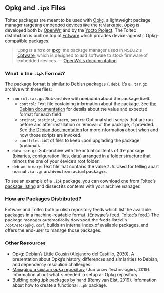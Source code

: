 ## Opkg and `.ipk` Files

Toltec packages are meant to be used with [Opkg](https://git.yoctoproject.org/cgit/cgit.cgi/opkg), a lightweight package manager targeting embedded devices like the reMarkable.
Opkg is developed both by [OpenWrt](https://git.openwrt.org/project/opkg-lede.git) and by the [Yocto Project](https://git.yoctoproject.org/cgit/cgit.cgi/opkg/).
The Toltec distribution is built on top of [Entware](https://github.com/Entware/Entware) which provides device-agnostic Opkg-compatible packages.

> Opkg is a fork of [ipkg](https://en.wikipedia.org/wiki/Ipkg), the package manager used in NSLU2's [Optware](http://www.nslu2-linux.org/wiki/Optware/), which is designed to add software to stock firmware of embedded devices.
> — [OpenWrt's documentation](https://openwrt.org/docs/guide-user/additional-software/opkg)

### What is the `.ipk` Format?

The package format is similar to Debian packages (`.deb`).
It’s a `.tar.gz` archive with three files:

- `control.tar.gz`: Sub-archive with metadata about the package itself.
    - `control`: Text file containing information about the package.
    See [the Debian documentation](https://www.debian.org/doc/debian-policy/ch-controlfields.html) for details about the value and expected format for each field.
    - `preinst`, `postinst`, `prerm`, `postrm`: Optional shell scripts that are run before and after installation or removal of the package, if provided.
    See [the Debian documentation](https://www.debian.org/doc/debian-policy/ap-flowcharts.html) for more information about when and how those scripts are invoked.
    - `conffiles`: List of files to keep upon upgrading the package (optional).
- `data.tar.gz`: Sub-archive with the actual contents of the package (binaries, configuration files, data) arranged in a folder structure that mirrors the one of your device’s root folder.
- `debian-binary`: Text file that contains the value `2.0`.
Used for telling apart normal `.tar.gz` archives from actual packages.

To see an example of a `.ipk` package, you can download one from Toltec’s [package listing](https://toltec-dev.org/stable) and dissect its contents with your archive manager.

### How are Packages Distributed?

Entware and Toltec both publish repository feeds which list the available packages in a machine-readable format.
([Entware’s feed](https://bin.entware.net/armv7sf-k3.2/Packages), [Toltec’s feed](https://toltec-dev.org/stable/Packages).)
The package manager automatically download the feeds listed in `/opt/etc/opkg.conf`, builds an internal index of available packages, and offers the end-user to manage those packages.

### Other Resources

* [Opkg: Debian’s Little Cousin](https://elinux.org/images/2/24/Opkg_debians_little_cousin.pdf) (Alejandro del Castillo, 2020). A presentation about Opkg’s history, differences and similarities to Debian, and dependency resolution challenges.
* [Managing a custom opkg repository](https://jumpnowtek.com/yocto/Managing-a-private-opkg-repository.html) (Jumpnow Technologies, 2019). Information about what is needed to setup an Opkg repository.
* [Building opkg .ipk packages by hand](https://raymii.org/s/tutorials/Building_IPK_packages_by_hand.html) (Remy van Elst, 2019). Information about how to create a functional `.ipk` package.
